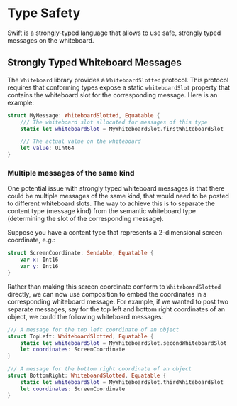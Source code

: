# Type Safety

Swift is a strongly-typed language that allows to use safe, strongly typed messages on the whiteboard.

## Strongly Typed Whiteboard Messages

The ``Whiteboard`` library provides a ``WhiteboardSlotted`` protocol.  This protocol requires that conforming types expose a static ``whiteboardSlot`` property that contains the whiteboard slot for the corresponding message.  Here is an example:

```swift
struct MyMessage: WhiteboardSlotted, Equatable {
    /// The whiteboard slot allocated for messages of this type
    static let whiteboardSlot = MyWhiteboardSlot.firstWhiteboardSlot

    /// The actual value on the whiteboard
    let value: UInt64
}
```

### Multiple messages of the same kind

One potential issue with strongly typed whiteboard messages is that there could be multiple messages of the same kind, that would need to be posted to different whiteboard slots.  The way to achieve this is to separate the content type (message kind) from the semantic whiteboard type (determining the slot of the corresponding message).

Suppose you have a content type that represents a 2-dimensional screen coordinate, e.g.:

```swift
struct ScreenCoordinate: Sendable, Equatable {
    var x: Int16
    var y: Int16
}
```

Rather than making this screen coordinate conform to ``WhiteboardSlotted`` directly, we can now use composition to embed the coordinates in a corresponding whiteboard message.  For example, if we wanted to post two separate messages, say for the top left and bottom right coordinates of an object, we could the following whiteboard messages:

```swift
/// A message for the top left coordinate of an object
struct TopLeft: WhiteboardSlotted, Equatable {
    static let whiteboardSlot = MyWhiteboardSlot.secondWhiteboardSlot
    let coordinates: ScreenCoordinate
}

/// A message for the bottom right coordinate of an object
struct BottomRight: WhiteboardSlotted, Equatable {
    static let whiteboardSlot = MyWhiteboardSlot.thirdWhiteboardSlot
    let coordinates: ScreenCoordinate
}
```
